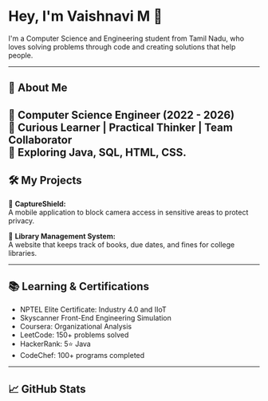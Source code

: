 # Hey, I'm Vaishnavi M 👋

I'm a Computer Science and Engineering student from Tamil Nadu, who loves solving problems through code and creating solutions that help people.

---

## 🌟 About Me
🔹 Computer Science Engineer (2022 - 2026)    
🔹 Curious Learner | Practical Thinker | Team Collaborator  
🔹 Exploring Java, SQL, HTML, CSS.
---

## 🛠️ My Projects

🔸 **CaptureShield:**  
A mobile application to block camera access in sensitive areas to protect privacy.

🔸 **Library Management System:**  
A website that keeps track of books, due dates, and fines for college libraries.

---

## 📚 Learning & Certifications
- NPTEL Elite Certificate: Industry 4.0 and IIoT
- Skyscanner Front-End Engineering Simulation
- Coursera: Organizational Analysis
- LeetCode: 150+ problems solved
- HackerRank: 5⭐ Java
- CodeChef: 100+ programs completed

---

## 📈 GitHub Stats
